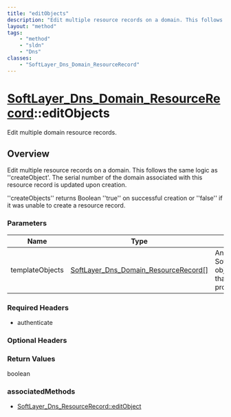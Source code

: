 ```yaml
---
title: "editObjects"
description: "Edit multiple resource records on a domain. This follows the same logic as ''createObject'. The serial number of the dom... "
layout: "method"
tags:
    - "method"
    - "sldn"
    - "Dns"
classes:
    - "SoftLayer_Dns_Domain_ResourceRecord"
---
```

# [SoftLayer_Dns_Domain_ResourceRecord](/reference/services/SoftLayer_Dns_Domain_ResourceRecord)::editObjects

Edit multiple domain resource records.


## Overview 
Edit multiple resource records on a domain. This follows the same logic as ''createObject'. The serial number of the domain associated with this resource record is updated upon creation. 

''createObjects'' returns Boolean ''true'' on successful creation or ''false'' if it was unable to create a resource record. 

### Parameters 
|Name | Type | Description |
| --- | --- | --- |
|templateObjects| <a href='/reference/datatypes/SoftLayer_Dns_Domain_ResourceRecord'>SoftLayer_Dns_Domain_ResourceRecord[] </a>| An array of skeleton SoftLayer_Dns_Domain_ResourceRecord objects with only the properties defined that you wish to change. Unchanged properties are left alone.|


### Required Headers
* authenticate

### Optional Headers

### Return Values
boolean


### associatedMethods

*  [SoftLayer_Dns_ResourceRecord::editObject](/reference/services/SoftLayer_Dns_ResourceRecord/editObject )

